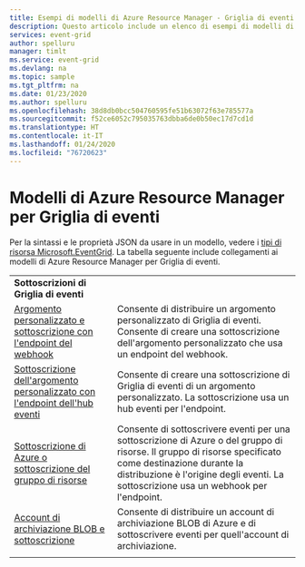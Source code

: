 ```yaml
---
title: Esempi di modelli di Azure Resource Manager - Griglia di eventi | Microsoft Docs
description: Questo articolo include un elenco di esempi di modelli di Azure Resource Manager per Griglia di eventi di Azure in GitHub.
services: event-grid
author: spelluru
manager: timlt
ms.service: event-grid
ms.devlang: na
ms.topic: sample
ms.tgt_pltfrm: na
ms.date: 01/23/2020
ms.author: spelluru
ms.openlocfilehash: 38d8db0bcc504760595fe51b63072f63e785577a
ms.sourcegitcommit: f52ce6052c795035763dbba6de0b50ec17d7cd1d
ms.translationtype: HT
ms.contentlocale: it-IT
ms.lasthandoff: 01/24/2020
ms.locfileid: "76720623"
---
```

# <a name="azure-resource-manager-templates-for-event-grid"></a>Modelli di Azure Resource Manager per Griglia di eventi

Per la sintassi e le proprietà JSON da usare in un modello, vedere i [tipi di risorsa Microsoft.EventGrid](/azure/templates/microsoft.eventgrid/allversions). La tabella seguente include collegamenti ai modelli di Azure Resource Manager per Griglia di eventi.

| | |
|-|-|
|**Sottoscrizioni di Griglia di eventi**||
| [Argomento personalizzato e sottoscrizione con l'endpoint del webhook](https://github.com/Azure/azure-quickstart-templates/tree/master/101-event-grid)| Consente di distribuire un argomento personalizzato di Griglia di eventi. Consente di creare una sottoscrizione dell'argomento personalizzato che usa un endpoint del webhook. |
| [Sottoscrizione dell'argomento personalizzato con l'endpoint dell'hub eventi](https://github.com/Azure/azure-quickstart-templates/tree/master/101-event-grid-event-hubs-handler)| Consente di creare una sottoscrizione di Griglia di eventi di un argomento personalizzato. La sottoscrizione usa un hub eventi per l'endpoint. |
| [Sottoscrizione di Azure o sottoscrizione del gruppo di risorse](https://github.com/Azure/azure-quickstart-templates/tree/master/101-event-grid-resource-events-to-webhook)| Consente di sottoscrivere eventi per una sottoscrizione di Azure o del gruppo di risorse. Il gruppo di risorse specificato come destinazione durante la distribuzione è l'origine degli eventi. La sottoscrizione usa un webhook per l'endpoint. |
| [Account di archiviazione BLOB e sottoscrizione](https://github.com/Azure/azure-quickstart-templates/tree/master/101-event-grid-subscription-and-storage)| Consente di distribuire un account di archiviazione BLOB di Azure e di sottoscrivere eventi per quell'account di archiviazione. |
| | |
